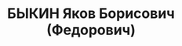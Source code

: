 ---
title: БЫКИН Яков Борисович (Федорович)
description: 'Род. в 1888, Белоруссия, еврей, обр.: высшее, член ВКП(б). В 1922 -
  1925 гг. - ответственный (первый) секретарь Воронежского губкома РКП(б). Первый
  секретарь Башкирского обкома ВКП(б).

  Арестован 16.10.1937. Обв. в совершении преступлений, предусмотренных ст. ст. 58-1а,
  58-8, 58-11 УК РСФСР. Приговор: ВК ВС СССР, 10.02.1938 – ВМН. Расстрелян 10.02.1938,
  в Москве.

  Реабилитирован март 1956'
---